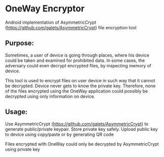 OneWay Encryptor
================

Android implementation of AsymmetricCrypt (https://github.com/galets/AsymmetricCrypt) file encryption tool

Purpose:
--------

Sometimes, a user of device is going through places, where his device could be taken and examined for
prohibited data. In some cases, the adversary could even decrypt encrypted files, by inspecting memory of
device.

This tool is used to encrypt files on user device in such way that it cannot be decrypted. Device never
gets to know the private key. Therefore, none of the files encrypted using the OneWay application could 
possibly be decrypted using only information on device.


Usage:
------

Use AsymmetricCrypt (https://github.com/galets/AsymmetricCrypt) to generate public/private keypair. Store
private key safely. Upload public key to device using copy/paste or by generating QR code

Files encrypted with OneWay could only be decrypted by AsymmetricCrypt using private key

